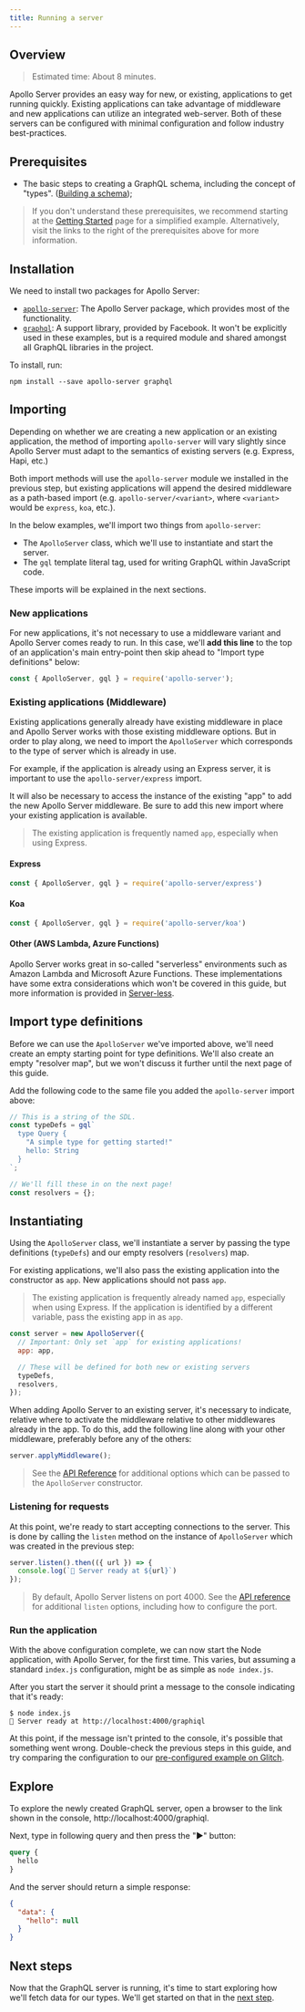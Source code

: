 ```yaml
---
title: Running a server
---
```


## Overview

> Estimated time: About 8 minutes.

Apollo Server provides an easy way for new, or existing, applications to get running quickly.  Existing applications can take advantage of middleware and new applications can utilize an integrated web-server.  Both of these servers can be configured with minimal configuration and follow industry best-practices.

## Prerequisites

* The basic steps to creating a GraphQL schema, including the concept of "types". ([Building a schema](./schema.html));

> If you don't understand these prerequisites, we recommend starting at the [Getting Started](../getting-started.html) page for a simplified example.  Alternatively, visit the links to the right of the prerequisites above for more information.

## Installation

We need to install two packages for Apollo Server:

* [`apollo-server`](//npm.im/apollo-server): The Apollo Server package, which provides most of the functionality.
* [`graphql`](//npm.im/graphql): A support library, provided by Facebook.  It won't be explicitly used in these examples, but is a required module and shared amongst all GraphQL libraries in the project.

To install, run:

    npm install --save apollo-server graphql

## Importing

Depending on whether we are creating a new application or an existing application, the method of importing `apollo-server` will vary slightly since Apollo Server must adapt to the semantics of existing servers (e.g. Express, Hapi, etc.)

Both import methods will use the `apollo-server` module we installed in the previous step, but existing applications will append the desired middleware as a path-based import (e.g. `apollo-server/<variant>`, where `<variant>` would be `express`, `koa`, etc.).

In the below examples, we'll import two things from `apollo-server`:

* The `ApolloServer` class, which we'll use to instantiate and start the server.
* The `gql` template literal tag, used for writing GraphQL within JavaScript code.

These imports will be explained in the next sections.
### New applications

For new applications, it's not necessary to use a middleware variant and Apollo Server comes ready to run.  In this case, we'll **add this line** to the top of an application's main entry-point then skip ahead to "Import type definitions" below:

```js
const { ApolloServer, gql } = require('apollo-server');
```

### Existing applications (Middleware)

Existing applications generally already have existing middleware in place and Apollo Server works with those existing middleware options.  But in order to play along, we need to import the `ApolloServer` which corresponds to the type of server which is already in use.

For example, if the application is already using an Express server, it is important to use the `apollo-server/express` import.

It will also be necessary to access the instance of the existing "app" to add the new Apollo Server middleware.  Be sure to add this new import where your existing application is available.

> The existing application is frequently named `app`, especially when using Express.

#### Express

```js
const { ApolloServer, gql } = require('apollo-server/express')
```

#### Koa

```js
const { ApolloServer, gql } = require('apollo-server/koa')
```

#### Other (AWS Lambda, Azure Functions)

Apollo Server works great in so-called "serverless" environments such as Amazon Lambda and Microsoft Azure Functions.  These implementations have some extra considerations which won't be covered in this guide, but more information is provided in [Server-less]().

## Import type definitions

Before we can use the `ApolloServer` we've imported above, we'll need create an empty starting point for type definitions.  We'll also create an empty "resolver map", but we won't discuss it further until the next page of this guide.

Add the following code to the same file you added the `apollo-server` import above:

```js
// This is a string of the SDL.
const typeDefs = gql`
  type Query {
    "A simple type for getting started!"
    hello: String
  }
`;

// We'll fill these in on the next page!
const resolvers = {};
```

## Instantiating

Using the `ApolloServer` class, we'll instantiate a server by passing the type definitions (`typeDefs`) and our empty resolvers (`resolvers`) map.

For existing applications, we'll also pass the existing application into the constructor as `app`.  New applications should not pass `app`.

> The existing application is frequently already named `app`, especially when using Express.  If the application is identified by a different variable, pass the existing app in as `app`.

```js
const server = new ApolloServer({
  // Important: Only set `app` for existing applications!
  app: app,

  // These will be defined for both new or existing servers
  typeDefs,
  resolvers,
});
```

When adding Apollo Server to an existing server, it's necessary to indicate, relative where to activate the middleware relative to other middlewares already in the app.  To do this, add the following line along with your other middleware, preferably before any of the others:

```js
server.applyMiddleware();
```

> See the [API Reference](../api/apollo-server.html) for additional options which can be passed to the `ApolloServer` constructor.

### Listening for requests

At this point, we're ready to start accepting connections to the server.  This is done by calling the `listen` method on the instance of `ApolloServer` which was created in the previous step:

```js
server.listen().then(({ url }) => {
  console.log(`🚀 Server ready at ${url}`)
});
```

> By default, Apollo Server listens on port 4000.  See the [API reference](../api/apollo-server.html) for additional `listen` options, including how to configure the port.

### Run the application

With the above configuration complete, we can now start the Node application, with Apollo Server, for the first time.  This varies, but assuming a standard `index.js` configuration, might be as simple as `node index.js`.

After you start the server it should print a message to the console indicating that it's ready:

```shell
$ node index.js
🚀 Server ready at http://localhost:4000/graphiql
```

At this point, if the message isn't printed to the console, it's possible that something went wrong.  Double-check the previous steps in this guide, and try comparing the configuration to our [pre-configured example on Glitch]().

## Explore

To explore the newly created GraphQL server, open a browser to the link shown in the console, http://localhost:4000/graphiql.

Next, type in following query and then press the "▶️" button:

```graphql
query {
  hello
}
```

And the server should return a simple response:

```json
{
  "data": {
    "hello": null
  }
}
```

## Next steps

Now that the GraphQL server is running, it's time to start exploring how we'll fetch data for our types.  We'll get started on that in the [next step](./data.html).
